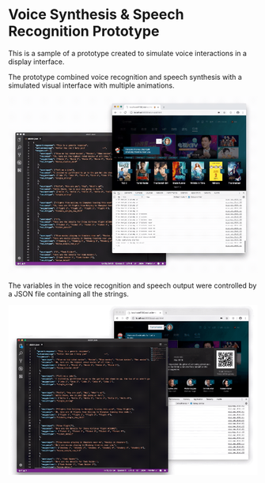 # Voice Synthesis & Speech Recognition Prototype

This is a sample of a prototype created to simulate voice interactions in a display interface.

The prototype combined voice recognition and speech synthesis with a simulated visual interface with multiple animations.

![Image of description](readmeimg/description1.gif)

The variables in the voice recognition and speech output were controlled by a JSON file containing all the strings.

![Image of description](readmeimg/description2.gif)
